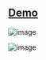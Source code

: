 ## [Demo](https://sage-pudding-e3d8d2.netlify.app/)






![image](https://user-images.githubusercontent.com/77319747/198820992-6aef3d41-b1fb-4854-9c81-bebb560c9664.png)

![image](https://user-images.githubusercontent.com/77319747/198821023-182457aa-6944-4c1f-b720-91eec926e069.png)
